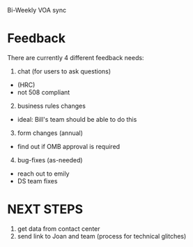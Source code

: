 Bi-Weekly VOA sync

# Feedback 
There are currently 4 different feedback needs:

1. chat (for users to ask questions)
+ (HRC)
+ not 508 compliant

2. business rules changes 
+ ideal: Bill's team should be able to do this

3. form changes (annual)
+ find out if OMB approval is required

4. bug-fixes (as-needed)
+ reach out to emily 
+ DS team fixes

# NEXT STEPS 
1. get data from contact center
2. send link to Joan and team (process for technical glitches)
